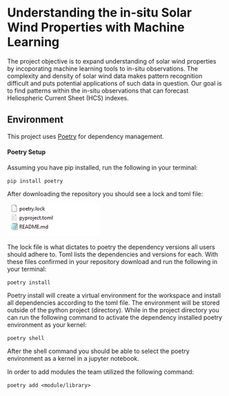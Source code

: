 
# Understanding the in-situ Solar Wind Properties with Machine Learning

The project objective is to expand understanding of solar wind properties by incoporating machine learning tools to in-situ observations. The complexity and density of solar wind data makes pattern recognition difficult and puts potential applications of such data in question. Our goal is to find patterns within the in-situ observations that can forecast Heliospheric Current Sheet (HCS) indexes.   


## Environment

This project uses [Poetry](https://python-poetry.org/) for dependency management. 

#### Poetry Setup

Assuming you have pip installed, run the following in your terminal:

```
pip install poetry
```
After downloading the repository you should see a lock and toml file:

![alt text](https://github.com/amlnewlands/Understanding-the-in-situ-Solar-Wind-Properties/blob/main/images/poetryfiles.PNG?raw=true)

The lock file is what dictates to poetry the dependency versions all users should adhere to. Toml lists the dependencies and versions for each. With these files confirmed in your repository download and run the following in your terminal:

```
poetry install
```

Poetry install will create a virtual environment for the workspace and install all dependencies according to the toml file. The environment will be stored outside of the python project (directory). While in the project directory you can run the following command to activate the dependency installed poetry environment as your kernel:

```
poetry shell
```
After the shell command you should be able to select the poetry environment as a kernel in a jupyter notebook. 

In order to add modules the team utilized the following command:

```
poetry add <module/library>
```
